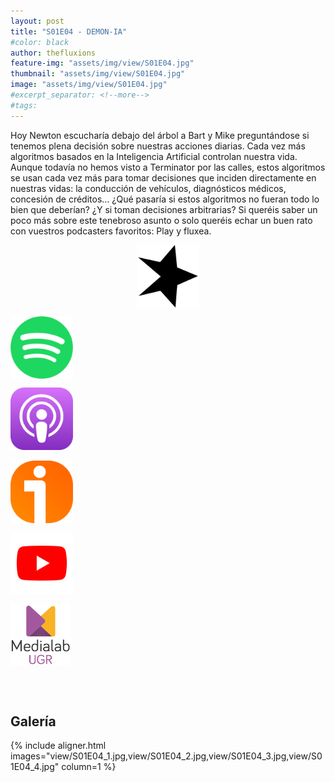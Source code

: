 ```yaml
---
layout: post
title: "S01E04 - DEMON-IA"
#color: black
author: thefluxions
feature-img: "assets/img/view/S01E04.jpg"
thumbnail: "assets/img/view/S01E04.jpg"
image: "assets/img/view/S01E04.jpg"
#excerpt_separator: <!--more-->
#tags: 
---
```



Hoy Newton escucharía debajo del árbol a Bart y Mike preguntándose si tenemos plena decisión sobre nuestras acciones diarias. Cada vez más algoritmos basados en la Inteligencia Artificial controlan nuestra vida. Aunque todavía no hemos visto a Terminator por las calles, estos algoritmos se usan cada vez más para tomar decisiones que inciden directamente en nuestras vidas: la conducción de vehículos, diagnósticos médicos, concesión de créditos… ¿Qué pasaría si estos algoritmos no fueran todo lo bien que deberían? ¿Y si toman decisiones arbitrarias? Si queréis saber un poco más sobre este tenebroso asunto o solo queréis echar un buen rato con vuestros podcasters favoritos: Play y fluxea.
<br>
<p align="center">
<a href="https://www.spreaker.com/user/radiolabugr/the-fluxions-1x04" target="_blank"><img src="https://raw.githubusercontent.com/thefluxions/thefluxions.github.io/master/assets/img/archive/spreaker-logo.png" height="100" align="center"></a>

<a href="https://open.spotify.com/episode/3xsbbRgi6ZdbTxN6CcOsjS?si=yppvQKMNRsCzL_hJRIWzVQ" target="_blank"><img src="https://raw.githubusercontent.com/thefluxions/thefluxions.github.io/master/assets/img/archive/spotify-logo.png" height="100" align="center"></a>

<a href="https://podcasts.apple.com/es/podcast/1x04-demon-ia/id1492409246?i=1000460270481" target="_blank"><img src="https://raw.githubusercontent.com/thefluxions/thefluxions.github.io/master/assets/img/archive/apple-logo.png" height="100" align="center"></a>
<br><br>
<a href="https://www.ivoox.com/1x04-demon-ia-audios-mp3_rf_47189369_1.html" target="_blank"><img src="https://raw.githubusercontent.com/thefluxions/thefluxions.github.io/master/assets/img/archive/ivoox-logo.png" height="100" align="center"></a>

<a href="" target="_blank"><img src="https://raw.githubusercontent.com/thefluxions/thefluxions.github.io/master/assets/img/archive/youtube-logo.png" height="100" align="center"></a>

<a href="https://medialab.ugr.es/evento/the-fluxions-1x04-demon-ia" target="_blank"><img src="https://raw.githubusercontent.com/thefluxions/thefluxions.github.io/master/assets/img/archive/medialab-logo.png" height="100" align="center"></a>
</p>
<br><br>

## Galería

{% include aligner.html images="view/S01E04_1.jpg,view/S01E04_2.jpg,view/S01E04_3.jpg,view/S01E04_4.jpg" column=1 %}